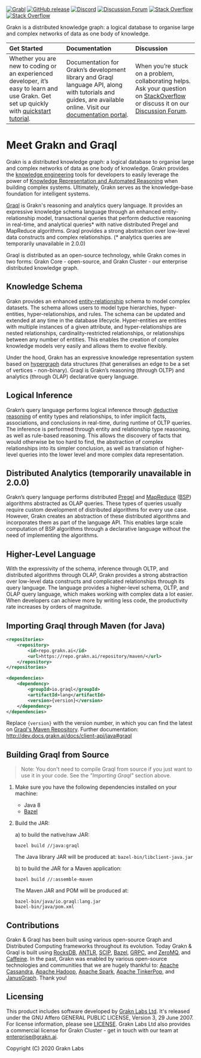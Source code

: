 [![Grabl](https://grabl.io/api/status/vaticle/typeql/badge.svg)](https://grabl.io/vaticle/typeql)
[![GitHub release](https://img.shields.io/github/release/graknlabs/graql.svg)](https://github.com/graknlabs/graql/releases/latest)
[![Discord](https://img.shields.io/discord/665254494820368395?color=7389D8&label=chat&logo=discord&logoColor=ffffff)](https://grakn.ai/discord)
[![Discussion Forum](https://img.shields.io/discourse/https/discuss.grakn.ai/topics.svg)](https://discuss.grakn.ai)
[![Stack Overflow](https://img.shields.io/badge/stackoverflow-grakn-796de3.svg)](https://stackoverflow.com/questions/tagged/grakn)
[![Stack Overflow](https://img.shields.io/badge/stackoverflow-graql-3dce8c.svg)](https://stackoverflow.com/questions/tagged/graql)

Grakn is a distributed knowledge graph: a logical database to organise large and complex networks of data as one body of knowledge.

| Get Started | Documentation | Discussion |
|:------------|:--------------|:-----------|
| Whether you are new to coding or an experienced developer, it’s easy to learn and use Grakn. Get set up quickly with [quickstart tutorial](https://docs.grakn.ai/docs/general/quickstart). | Documentation for Grakn’s development library and Graql language API, along with tutorials and guides, are available online. Visit our [documentation portal](https://docs.grakn.ai/). | When you’re stuck on a problem, collaborating helps. Ask your question on [StackOverflow](https://stackoverflow.com/questions/tagged/graql+or+grakn) or discuss it on our [Discussion Forum](https://discuss.grakn.ai/). |

# Meet Grakn and Graql

Grakn is a distributed knowledge graph: a logical database to organise large and complex networks of data as one body of knowledge. Grakn provides the [knowledge engineering](https://en.wikipedia.org/wiki/Knowledge_engineering) tools for developers to easily leverage the power of [Knowledge Representation and Automated Reasoning](https://en.wikipedia.org/wiki/Knowledge_representation_and_reasoning) when building complex systems. Ultimately, Grakn serves as the knowledge-base foundation for intelligent systems.

[Graql](https://github.com/graknlabs/graql) is Grakn's reasoning and analytics query language. It provides an expressive knowledge schema language through an enhanced entity-relationship model, transactional queries that perform deductive reasoning in real-time, and analytical queries* with native distributed Pregel and MapReduce algorithms. Graql provides a strong abstraction over low-level data constructs and complex relationships. (* analytics queries are temporarily unavailable in 2.0.0)

Graql is distributed as an open-source technology, while Grakn comes in two forms: Grakn Core - open-source, and Grakn Cluster - our enterprise distributed knowledge graph.

## Knowledge Schema

Grakn provides an enhanced [entity-relationship](https://en.wikipedia.org/wiki/Entity–relationship_model) schema to model complex datasets. The schema allows users to model type hierarchies, hyper-entities, hyper-relationships, and rules. The schema can be updated and extended at any time in the database lifecycle. Hyper-entities are entities with multiple instances of a given attribute, and hyper-relationships are nested relationships, cardinality-restricted relationships, or relationships between any number of entities. This enables the creation of complex knowledge models very easily and allows them to evolve flexibly.

Under the hood, Grakn has an expressive knowledge representation system based on [hypergraph](https://en.wikipedia.org/wiki/Hypergraph) data structures (that generalises an edge to be a set of vertices - non-binary). Graql is Grakn’s reasoning (through OLTP) and analytics (through OLAP) declarative query language. 

## Logical Inference

Grakn’s query language performs logical inference through [deductive reasoning](https://en.wikipedia.org/wiki/Deductive_reasoning) of entity types and relationships, to infer implicit facts, associations, and conclusions in real-time, during runtime of OLTP queries. The inference is performed through entity and relationship type reasoning, as well as rule-based reasoning. This allows the discovery of facts that would otherwise be too hard to find, the abstraction of complex relationships into its simpler conclusion, as well as translation of higher-level queries into the lower level and more complex data representation.

## Distributed Analytics (temporarily unavailable in 2.0.0)

Grakn’s query language performs distributed [Pregel](https://kowshik.github.io/JPregel/pregel_paper.pdf) and [MapReduce](https://en.wikipedia.org/wiki/MapReduce) ([BSP](https://en.wikipedia.org/wiki/Bulk_synchronous_parallel)) algorithms abstracted as OLAP queries. These types of queries usually require custom development of distributed algorithms for every use case. However, Grakn creates an abstraction of these distributed algorithms and incorporates them as part of the language API. This enables large scale computation of BSP algorithms through a declarative language without the need of implementing the algorithms.

## Higher-Level Language

With the expressivity of the schema, inference through OLTP, and distributed algorithms through OLAP, Grakn provides a strong abstraction over low-level data constructs and complicated relationships through its query language. The language provides a higher-level schema, OLTP, and OLAP query language, which makes working with complex data a lot easier. When developers can achieve more by writing less code, the productivity rate increases by orders of magnitude.

## Importing Graql through Maven (for Java)

```xml
<repositories>
    <repository>
        <id>repo.grakn.ai</id>
        <url>https://repo.grakn.ai/repository/maven/</url>
    </repository>
</repositories>

<dependencies>
    <dependency>
        <groupId>io.graql</groupId>
        <artifactId>lang</artifactId>
        <version>{version}</version>
    </dependency>
</dependencies>
```

Replace `{version}` with the version number, in which you can find the latest on [Graql's Maven Repository](https://repo.grakn.ai/#browse/browse:maven:io%2Fgraql%2Fgraql-lang). Further documentation: http://dev.docs.grakn.ai/docs/client-api/java#graql

## Building Graql from Source

> Note: You don't need to compile Graql from source if you just want to use it in your code. See the _"Importing Graql"_ section above.

1. Make sure you have the following dependencies installed on your machine:
    - Java 8
    - [Bazel](https://docs.bazel.build/versions/master/install.html)

2. Build the JAR:

   a) to build the native/raw JAR:
   ```
   bazel build //java:graql
   ```
   The Java library JAR will be produced at: `bazel-bin/libclient-java.jar`

   b) to build the JAR for a Maven application:
   ```
   bazel build //:assemble-maven
   ```
   The Maven JAR and POM will be produced at: 
   ```
   bazel-bin/java/io.graql:lang.jar
   bazel-bin/java/pom.xml
   ```

## Contributions

Grakn & Graql has been built using various open-source Graph and Distributed Computing frameworks throughout its evolution. Today Grakn & Graql is built using [RocksDB](https://rocksdb.org), [ANTLR](http://www.antlr.org), [SCIP](https://www.scipopt.org), [Bazel](https://bazel.build), [GRPC](https://grpc.io), and [ZeroMQ](https://zeromq.org), and [Caffeine](https://github.com/ben-manes/caffeine). In the past, Grakn was enabled by various open-source technologies and communities that we are hugely thankful to: [Apache Cassandra](http://cassandra.apache.org), [Apache Hadoop](https://hadoop.apache.org), [Apache Spark](http://spark.apache.org), [Apache TinkerPop](http://tinkerpop.apache.org), and [JanusGraph](http://janusgraph.org). Thank you!

## Licensing

This product includes software developed by [Grakn Labs Ltd](https://grakn.ai/).  It's released under the GNU Affero GENERAL PUBLIC LICENSE, Version 3, 29 June 2007. For license information, please see [LICENSE](https://github.com/graknlabs/grakn/blob/master/LICENSE). Grakn Labs Ltd also provides a commercial license for Grakn Cluster - get in touch with our team at enterprise@grakn.ai.

Copyright (C) 2020 Grakn Labs
